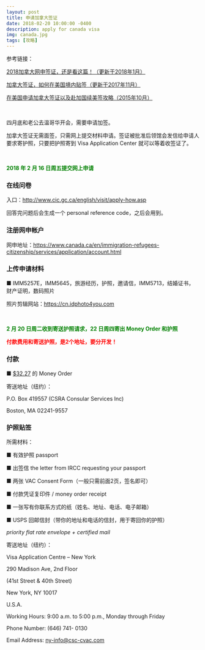 ```yaml
---
layout: post
title: 申请加拿大签证
date: 2018-02-20 10:00:00 -0400
description: apply for canada visa
img: canada.jpg
tags: [攻略]
---
```



参考链接：

<a href="http://bbs.qyer.com/thread-2665561-1.html" target="_blank">2018加拿大网申签证，还是看这篇！（更新于2018年1月）</a>

<a href="http://bbs.qyer.com/thread-2868776-1.html" target="_blank">加拿大签证，如何在美国境内贴签（更新于2017年11月）</a>

<a href="https://rewarded.life/apply-for-canada-visa/" target="_blank">在美国申请加拿大签证以及赴加国续美签攻略（2015年10月）</a>


<br>

四月底和老公去温哥华开会，需要申请加签。

加拿大签证无需面签，只需网上提交材料申请。签证被批准后领馆会发信给申请人要求寄护照，只要把护照寄到 Visa Application Center 就可以等着收签证了。

<br>

**<span style="color:green">2018 年 2 月 16 日周五提交网上申请</span>**



### 在线问卷


入口：<a href="http://www.cic.gc.ca/english/visit/apply-how.asp" target="_blank">http://www.cic.gc.ca/english/visit/apply-how.asp</a>


回答完问题后会生成一个 personal reference code，之后会用到。



### 注册网申帐户

网申地址：<a href="https://www.canada.ca/en/immigration-refugees-citizenship/services/application/account.html" target="_blank">https://www.canada.ca/en/immigration-refugees-citizenship/services/application/account.html</a>



### 上传申请材料

■ IMM5257E，IMM5645，旅游经历，护照，邀请信，IMM5713，结婚证书，财产证明，数码照片

照片剪辑网站：<a href="https://cn.idphoto4you.com" target="_blank">https://cn.idphoto4you.com</a>


<br>

**<span style="color:green">2 月 20 日周二收到寄送护照请求，22 日周四寄出 Money Order 和护照</span>**


**<span style="color:red">付款费用和寄送护照，是2个地址，要分开发！</span>**



### 付款


■ <a href="https://www.csc-cvac.com/en-US/selfservice/cvac_application_processing" target="_blank">$32.27</a> 的 Money Order


寄送地址（纽约）：


P.O. Box 419557 (CSRA Consular Services Inc)

Boston, MA 02241-9557




### 护照贴签

所需材料：

■ 有效护照 passport

■ 出签信 the letter from IRCC requesting your passport

■ 两张 VAC Consent Form（一般只需前面2页，签名即可）

■ 付款凭证复印件 / money order receipt

■ 一张写有你联系方式的纸（姓名、地址、电话、电子邮箱）

■ USPS 回邮信封（带你的地址和电话的信封，用于寄回你的护照）

*priority flat rate envelope + certified mail*


寄送地址（纽约）：


Visa Application Centre – New York

290 Madison Ave, 2nd Floor

(41st Street & 40th Street)

New York, NY 10017

U.S.A.

Working Hours: 9:00 a.m. to 5:00 p.m., Monday through Friday

Phone Number: (646) 741- 0130

Email Address: ny-info@csc-cvac.com










